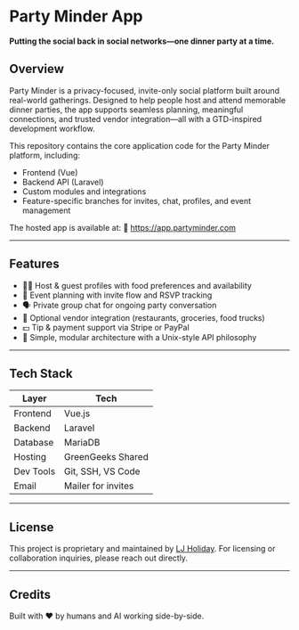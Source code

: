 # Party Minder App

**Putting the social back in social networks—one dinner party at a time.**

## Overview

Party Minder is a privacy-focused, invite-only social platform built around real-world gatherings. Designed to help people host and attend memorable dinner parties, the app supports seamless planning, meaningful connections, and trusted vendor integration—all with a GTD-inspired development workflow.

This repository contains the core application code for the Party Minder platform, including:

- Frontend (Vue)
- Backend API (Laravel)
- Custom modules and integrations
- Feature-specific branches for invites, chat, profiles, and event management

The hosted app is available at:
🔗 https://app.partyminder.com

---

## Features

- 🧑‍🍳 Host & guest profiles with food preferences and availability
- 📅 Event planning with invite flow and RSVP tracking
- 🗣️ Private group chat for ongoing party conversation
- 🛒 Optional vendor integration (restaurants, groceries, food trucks)
- 💵 Tip & payment support via Stripe or PayPal
- 🧘 Simple, modular architecture with a Unix-style API philosophy

---

## Tech Stack

| Layer       | Tech                |
|-------------|---------------------|
| Frontend    | Vue.js              |
| Backend     | Laravel             |
| Database    | MariaDB             |
| Hosting     | GreenGeeks Shared   |
| Dev Tools   | Git, SSH, VS Code   |
| Email       | Mailer for invites  |

---


## License

This project is proprietary and maintained by [LJ Holiday](https://ljholiday.com).
For licensing or collaboration inquiries, please reach out directly.

---

## Credits

Built with ❤️ by humans and AI working side-by-side.
